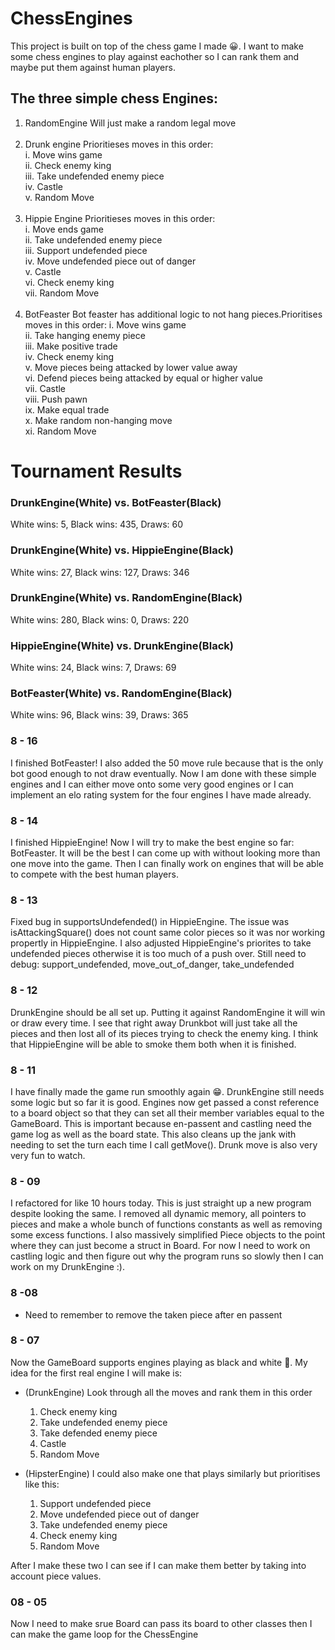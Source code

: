 # ChessEngines

This project is built on top of the chess game I made 😀. I want to make some chess engines to play against eachother so I can rank them and maybe put them against human players.

## The three simple chess Engines:
1. RandomEngine
Will just make a random legal move <br> <br>
2. Drunk engine
Prioritieses moves in this order: <br>
 i.   Move wins game <br>
 ii.  Check enemy king <br>
 iii. Take undefended enemy piece <br>
 iv.  Castle <br>
 v.   Random Move <br> <br>
3. Hippie Engine
Prioritieses moves in this order: <br>
 i.   Move ends game <br>
 ii.  Take undefended enemy piece <br>
 iii. Support undefended piece <br>
 iv.  Move undefended piece out of danger <br>
 v.   Castle <br>
 vi.  Check enemy king <br>
 vii. Random Move <br> <br>
4. BotFeaster
Bot feaster has additional logic to not hang pieces.Prioritises moves in this order:
 i.    Move wins game <br>
 ii.   Take hanging enemy piece <br>
 iii.  Make positive trade <br>
 iv.   Check enemy king <br>
 v.    Move pieces being attacked by lower value away <br>
 vi.   Defend pieces being attacked by equal or higher value <br>
 vii.  Castle <br>
 viii. Push pawn <br>
 ix.   Make equal trade <br>
 x.    Make random non-hanging move <br>
 xi.   Random Move <br>

# Tournament Results
### DrunkEngine(White) vs. BotFeaster(Black) <br>
White wins: 5, Black wins: 435, Draws: 60
### DrunkEngine(White) vs. HippieEngine(Black) <br>
White wins: 27, Black wins: 127, Draws: 346
### DrunkEngine(White) vs. RandomEngine(Black) <br>
White wins: 280, Black wins: 0, Draws: 220
### HippieEngine(White) vs. DrunkEngine(Black) <br>
White wins: 24, Black wins: 7, Draws: 69
### BotFeaster(White) vs. RandomEngine(Black)
White wins: 96, Black wins: 39, Draws: 365


### 8 - 16
I finished BotFeaster! I also added the 50 move rule because that is the only bot good enough to not draw eventually. Now I am done with these simple engines and I can either move onto some very good engines or I can implement an elo rating system for the four engines I have made already.

### 8 - 14
I finished HippieEngine! Now I will try to make the best engine so far: BotFeaster. It will be the best I can come up with without looking more than one move into the game. Then I can finally work on engines that will be able to compete with the best human players.

### 8 - 13
Fixed bug in supportsUndefended() in HippieEngine. The issue was isAttackingSquare() does not count same color pieces so it was nor working propertly in HippieEngine. I also adjusted HippieEngine's priorites to take undefended pieces otherwise it is too much of a push over.
Still need to debug: support_undefended, move_out_of_danger, take_undefended

### 8 - 12
DrunkEngine should be all set up. Putting it against RandomEngine it will win or draw every time. I see that right away Drunkbot will just take all the pieces and then lost all of its pieces trying to check the enemy king. I think that HippieEngine will be able to smoke them both when it is finished.

### 8 - 11
I have finally made the game run smoothly again 😁. DrunkEngine still needs some logic but so far it is good. Engines now get passed a const reference to a board object so that they can set all their member variables equal to the GameBoard. This is important because en-passent and castling need the game log as well as the board state. This also cleans up the jank with needing to set the turn each time I call getMove(). Drunk move is also very very fun to watch.

### 8 - 09
I refactored for like 10 hours today. This is just straight up a new program despite looking the same. I removed all dynamic memory, all pointers to pieces and make a whole bunch of functions constants as well as removing some excess functions. I also massively simplified Piece objects to the point where they can just become a struct in Board. For now I need to work on castling logic and then figure out why the program runs so slowly then I can work on my DrunkEngine :).

### 8 -08
 - Need to remember to remove the taken piece after en passent

### 8 - 07
Now the GameBoard supports engines playing as black and white 🥳. My idea for the first real engine I will make is:
 - (DrunkEngine) Look through all the moves and rank them in this order
     1. Check enemy king
     2. Take undefended enemy piece
     3. Take defended enemy piece
     4. Castle
     5. Random Move
  
 - (HipsterEngine) I could also make one that plays similarly but prioritises like this:
     1. Support undefended piece
     2. Move undefended piece out of danger
     3. Take undefended enemy piece
     4. Check enemy king
     5. Random Move
   
After I make these two I can see if I can make them better by taking into account piece values.

### 08 - 05
Now I need to make srue Board can pass its board to other classes then I can make the game loop for the ChessEngine
